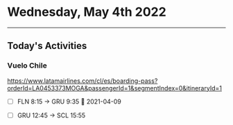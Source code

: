 #  Wednesday, May 4th 2022
---
## Today's Activities

### Vuelo Chile
https://www.latamairlines.com/cl/es/boarding-pass?orderId=LA0453373MOGA&passengerId=1&segmentIndex=0&itineraryId=1
- [ ]  FLN 8:15 -> GRU 9:35 🛫 2021-04-09 
 - [ ] GRU 12:45 -> SCL 15:55





